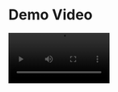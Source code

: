 # Demo Video
<video src="https://github.com/dwarshb/AndroidTest/blob/master/AndroidTest/video/demo.mp4" width="200px"/>
